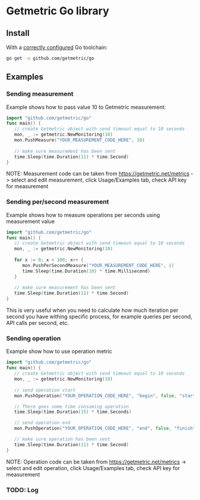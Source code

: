 # Getmetric Go library

## Install

With a [correctly configured](https://golang.org/doc/install#testing) Go toolchain:

```sh
go get -u github.com/getmetric/go
```

## Examples

### Sending measurement
Example shows how to pass value 10 to Getmetric measurement:

```go
import "github.com/getmetric/go"
func main() {
   // create Getmetric object with send timeout equal to 10 seconds 
   mon, _ := getmetric.NewMonitoring(10)
   mon.PushMeasure("YOUR_MEASUREMENT_CODE_HERE", 10)
    
   // make sure measurement has been sent
   time.Sleep(time.Duration(11) * time.Second)
}
```

NOTE: Measurement code can be taken from https://getmetric.net/metrics -> select and edit measurement, click Usage/Examples tab, check API key for measurement

### Sending per/second measurement
Example shows how to measure operations per seconds using measurement value

```go
import "github.com/getmetric/go"
func main() {
   // create Getmetric object with send timeout equal to 10 seconds 
   mon, _ := getmetric.NewMonitoring(10)
    
   for x := 0; x < 100; x++ {
      mon.PushPerSecondMeasure("YOUR_MEASUREMENT_CODE_HERE", 1)
      time.Sleep(time.Duration(10) * time.Millisecond)
   }
    
   // make sure measurement has been sent
   time.Sleep(time.Duration(11) * time.Second)
}
```
This is very useful when you need to calculate how much iteration per second you have withing
specific process, for example queries per second, API calls per second, etc.

### Sending operation
Example show how to use operation metric

```go
import "github.com/getmetric/go"
func main() {
   // create Getmetric object with send timeout equal to 10 seconds 
   mon, _ := getmetric.NewMonitoring(10)
    
   // send operation start
   mon.PushOperation("YOUR_OPERATION_CODE_HERE", "begin", false, "start", nil)

   // There goes some time consuming operation 
   time.Sleep(time.Duration(15) * time.Seconds)

   // send operation end
   mon.PushOperation("YOUR_OPERATION_CODE_HERE", "end", false, "finish", nil)

   // make sure operation has been sent
   time.Sleep(time.Duration(11) * time.Second)
}
```

NOTE: Operation code can be taken from https://getmetric.net/metrics -> select and edit operation, click Usage/Examples tab, check API key for measurement


### TODO: Log
